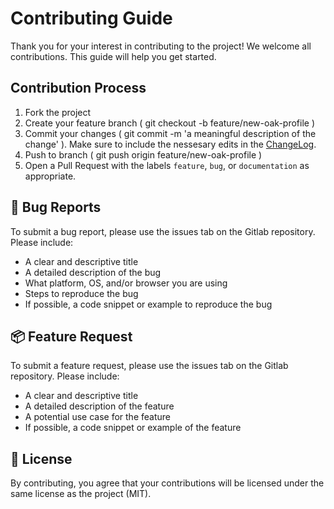 # Contributing Guide

Thank you for your interest in contributing to the project! We welcome all contributions. This guide will help you get started.

## Contribution Process

1. Fork the project
2. Create your feature branch ( git checkout -b feature/new-oak-profile )
3. Commit your changes ( git commit -m 'a meaningful description of the change' ). Make sure to include the nessesary edits in the [ChangeLog](CHANGELOG.md).
4. Push to branch ( git push origin feature/new-oak-profile )
5. Open a Pull Request with the labels `feature`, `bug`, or `documentation` as appropriate.

## 📝 Bug Reports

To submit a bug report, please use the issues tab on the Gitlab repository. Please include:

- A clear and descriptive title
- A detailed description of the bug
- What platform, OS, and/or browser you are using
- Steps to reproduce the bug
- If possible, a code snippet or example to reproduce the bug

## 📦 Feature Request

To submit a feature request, please use the issues tab on the Gitlab repository. Please include:

- A clear and descriptive title
- A detailed description of the feature
- A potential use case for the feature
- If possible, a code snippet or example of the feature

## 📜 License

By contributing, you agree that your contributions will be licensed under the same license as the project (MIT).
